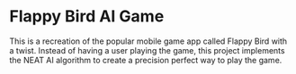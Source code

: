 # Flappy Bird AI Game

This is a recreation of the popular mobile game app called Flappy Bird with a twist. Instead of having a user playing the game, this project implements the NEAT AI algorithm to create a precision perfect way to play the game.

